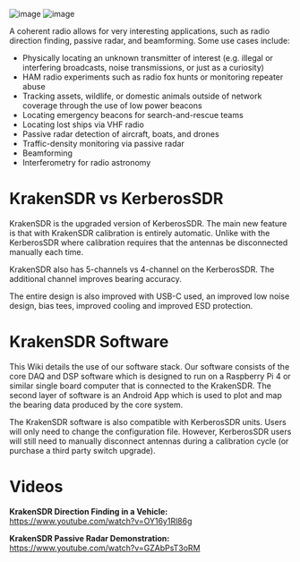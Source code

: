![image](https://user-images.githubusercontent.com/78108016/170861942-ca473872-7b85-4c8c-ab87-9bebba5c9f95.png)
![image](https://user-images.githubusercontent.com/78108016/170861840-a85f09fb-d66c-44b6-b5de-b3771c6ed7af.png)

A coherent radio allows for very interesting applications, such as radio direction finding, passive radar, and beamforming. Some use cases include:

* Physically locating an unknown transmitter of interest (e.g. illegal or interfering broadcasts, noise transmissions, or just as a curiosity)
* HAM radio experiments such as radio fox hunts or monitoring repeater abuse
* Tracking assets, wildlife, or domestic animals outside of network coverage through the use of low power beacons
* Locating emergency beacons for search-and-rescue teams
* Locating lost ships via VHF radio
* Passive radar detection of aircraft, boats, and drones
* Traffic-density monitoring via passive radar
* Beamforming
* Interferometry for radio astronomy

# KrakenSDR vs KerberosSDR
KrakenSDR is the upgraded version of KerberosSDR. The main new feature is that with KrakenSDR calibration is entirely automatic. Unlike with the KerberosSDR where calibration requires that the antennas be disconnected manually each time.

KrakenSDR also has 5-channels vs 4-channel on the KerberosSDR. The additional channel improves bearing accuracy.

The entire design is also improved with USB-C used, an improved low noise design, bias tees, improved cooling and improved ESD protection.

# KrakenSDR Software
This Wiki details the use of our software stack. Our software consists of the core DAQ and DSP software which is designed to run on a Raspberry Pi 4 or similar single board computer that is connected to the KrakenSDR. The second layer of software is an Android App which is used to plot and map the bearing data produced by the core system.

The KrakenSDR software is also compatible with KerberosSDR units. Users will only need to change the configuration file. However, KerberosSDR users will still need to manually disconnect antennas during a calibration cycle (or purchase a third party switch upgrade).


# Videos

**KrakenSDR Direction Finding in a Vehicle:** https://www.youtube.com/watch?v=OY16y1Rl86g

**KrakenSDR Passive Radar Demonstration:** https://www.youtube.com/watch?v=GZAbPsT3oRM